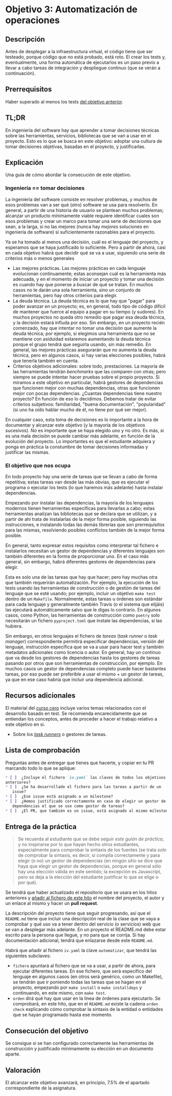 # Objetivo 3: Automatización de operaciones

## Descripción

Antes de desplegar a la infraestructura virtual, el código tiene que
ser testeado, porque código que no está probado, está roto. El crear
los tests y, eventualmente, una forma automática de ejecutarlos es un
paso previo a llevar a cabo tareas de integración y despliegue
continuo (que se verán a continuación).

## Prerrequisitos

Haber superado al menos los tests
[del objetivo anterior](http://jj.github.io/IV/documentos/proyecto/2.Entidad).

## TL;DR

En ingeniería del software hay que aprender a tomar decisiones técnicas sobre
las herramientas, servicios, bibliotecas que se van a usar en el proyecto. Esto
es lo que se busca en este objetivo: adoptar una cultura de tomar decisiones
objetivas, basadas en el proyecto, y justificarlas.

## Explicación

Una guía de cómo abordar la consecución de este objetivo.

### Ingeniería == tomar decisiones

La ingeniería del software consiste en resolver problemas, y muchos de esos
problemas van a ser qué (otro) software se usa para resolverlo. En general, a
partir de una historia de usuario se plantean muchos problemas; alcanzar un
producto mínimamente viable requiere identificar cuales son esos problemas y
crear un marco para tomar una serie de decisiones que sean, a la larga, si no
las mejores (nunca hay *mejores* soluciones en ingeniería de software) sí
suficientemente razonables para el proyecto.

Ya se ha tomado al menos una decisión, cuál es el lenguaje del proyecto, y
esperamos que se haya justificado lo suficiente. Pero a partir de ahora, casi en
cada objetivo habrá que decidir qué se va a usar, siguiendo una serie de
criterios más o menos generales

* Las mejores prácticas. Las mejores prácticas en cada lenguaje evolucionan
  continuamente; estas aconsejan cuál es la herramienta más adecuada, y en el
  momento de iniciar un proyecto y tomar una decisión es cuando hay que ponerse
  a buscar de qué se tratan. En muchos casos no te darán una sola herramienta,
  sino un conjunto de herramientas, pero hay otros criterios para elegir.
* La deuda técnica. La deuda técnica es lo que hay que "pagar" para poder
  avanzar en un proyecto; es, en general, todo tipo de código difícil de
  mantener que fuerce al equipo a pagar en su tiempo (y sudores). En muchos
  proyectos no queda otro remedio que pagar esa deuda técnica, y la decisión
  estará influda por eso. Sin embargo, en un proyecto recién comenzado, hay que
  intentar no tomar una decisión que aumente la deuda técnica; por ejemplo, si
  elegimos una herramienta que no se mantiene con asiduidad estaremos aumentando
  la deuda técnica porque el grupo tendrá que seguirla usando, sin más
  remedio. En general, las mejores prácticas asegurarán que no aumenta la deuda
  técnica, pero en algunos casos, si hay varias elecciones posibles, habrá que
  tenerla también en cuenta.
* Criterios objetivos adicionales: sobre todo, prestaciones. La mayoría de las
  herramientas tendrán *benchmarks* que las comparen con otras; pero siempre se
  puede intentar hacer pruebas sobre el propio proyecto. Si miramos a  este
  objetivo en particular, habrá gestores de dependencias que funcionen mejor con
  muchas dependencias, otras que funcionen mejor con pocas
  dependencias. ¿Cuantas dependencias tiene nuestro proyecto? En función de eso
  lo decidimos. Debemos tratar de evitar criterios subjetivos: familiaridad, "buena
  documentación", "popularidad" (si uno ha oído hablar mucho de él, no tiene por
  qué ser mejor).

En cualquier caso, esta toma de decisiones es lo importante a la hora de
  documentar y alcanzar este objetivo (y la mayoría de los objetivos
  sucesivos). *No* es importante que se haya elegido uno y no otro. Es más, si
  es una mala decisión se puede cambiar más adelante, en función de la evolución
  del proyecto. Lo importantes es que el estudiante adquiera y ponga en práctica
  la constumbre de tomar decisiones informadas y justificar las mismas.

### El objetivo que nos ocupa

En todo proyecto hay una serie de tareas que se llevan a cabo de forma
repetitiva; estas tareas van desde las más obvias, que es ejecutar el programa o
ejecutar los tests (lo que haremos más adelante) hasta instalar dependencias.

Empezando por instalar las dependencias, la mayoría de los lenguajes modernos
tienen herramientas específicas para llevarlas a cabo; estas herramientas
analizan las bibliotecas que se declara que se utilizan, y a partir de ahí trata
de instalarlas de la mejor forma posible, siguiendo las instrucciones, e
instalando todas las demás librerías que son prerrequisitos para las mismas,
resolviendo posibles conflictos también de la mejor forma posible.

En general, tanto expresar estos requisitos como interpretar tal fichero e
instalarlos necesitan un gestor de dependencias y diferentes lenguajes son
también diferentes en la forma de proporcionar uno. En el caso más general, sin
embargo, habrá diferentes gestores de dependencias para elegir.

Esta es solo una de las tareas que hay que hacer; pero hay muchas otra que
también requerirán automatización. Por ejemplo, la ejecución de
  los tests usando las herramientas de construcción o de gestión de
  tareas del lenguaje que se esté usando; por ejemplo, incluir un
  objetivo `make test` dentro de un `Makefile`. Normalmente, estas
  tareas u órdenes son estándar para cada lenguaje y generalmente
  también Travis (o el sistema que elijáis) las ejecutará
  automáticamente salvo que le digas lo contrario. En algunos casos,
  como Python, las herramientas de construcción como `poetry` solo
  necesitarán un fichero `pyproject.toml` que instale las
  dependencias, si las hubiera.

Sin embargo, en otros lenguajes el fichero de *tareas* (*task runner*
  o *task manager*) correspondiente permitirá especificar
  dependencias, versión del lenguaje, instrucción específica que se va
  a usar para hacer test y también metadatos adicionales como licencia
  o autor. En general, hay un continuo que va desde los gestores de
  dependencias hasta los gestores de tareas pasando por otros que son
  herramientas de construcción, por ejemplo. En muchos casos un gestor
  de dependencias completo puede hacer bastantes tareas, por eso puede
  ser preferible a usar el mismo + un gestor de tareas, ya que en ese
  caso habría que incluir una dependencia adicional.

## Recursos adicionales

El material del [curso cero](https://jj.github.io/curso-tdd) incluye
varios temas relacionados con el desarrollo basado en test. Se
recomienda encarecidamente que se entiendan los conceptos, antes de proceder a
hacer el trabajo relativo a este objetivo en si.

* Sobre los
  [*task runners*](https://jj.github.io/curso-tdd/temas/gestores-tareas.html) o
  gestores de tareas.

## Lista de comprobación

Preguntas antes de entregar que tienes que hacerte, y copiar en tu PR marcando
todo lo que se aplique:

```markdown
* [ ]  ¿Incluye el fichero `iv.yaml` las claves de todos los objetivos
anteriores?
* [ ]  ¿Se ha desarrollado el fichero para las tareas a partir de un
   issue?
* [ ]  ¿Ese issue está asignado a un milestone?
* [ ]  ¿Hemos justificado correctamente en caso de elegir un gestor de
   dependencias el que se use como gestor de tareas?
* [ ]  ¿El PR, que también es un issue, está asignado al mismo milestone?
```

## Entrega de la práctica

> Se recuerda al estudiante que se debe seguir *este guión de
> práctica*, y no inspirarse por lo que hayan hecho otros estudiantes,
> especialmente para comprobar la sintaxis de los fuentes (se trata
> *solo* de comprobar la sintaxis, es decir, si compila correctamente
> y para elegir (o no) un gestor de dependencias (en ningún sitio se
> dice que haya que elegir un gestor de dependencias, porque en
> general sólo hay una elección válida en este sentido; la excepción
> es Javascript, pero se deja a la elección del estudiante justificar
> lo que se elige o por qué).

Se tendrá que haber actualizado el repositorio que se usara en los hitos
anteriores y
[añadir al fichero de este hito](https://github.com/JJ/IV-21-22/blob/master/proyectos/objetivo-3.md)
el nombre del proyecto, el autor y un enlace al mismo y hacer un **pull
request**.

La descripción del proyecto tiene que seguir progresando, así que el
`README.md` tiene que incluir una descripción real de la clase que se
vaya a comprobar y qué uso va a tener dentro del servicio (o
servicios) web que se van a desplegar más adelante. En un proyecto el
README.md debe estar escrito para la persona que llegue, y no para que
se corrija. Si hay documentación adicional, tendrá que enlazarse desde
este `README.md`.

Habrá que añadir al fichero `iv.yaml` la clave `automatizar`, que tendrá las
siguientes subclaves:

* `fichero` apuntará al fichero que se va a usar, a partir de ahora,
  para ejecutar diferentes tareas. En ese fichero, que será específico
  del lenguaje en algunos casos (en otros será genérico, como un
  Makefile), se tendrán que ir poniendo todas las tareas que se hagan
  en el proyecto, empezando por `make install` o `make installdeps` y
  continuando, en este mismo, con `make test`.
* `orden` dirá qué hay que usar en la línea de órdenes para ejecutarlo. Se
  comprobará, en este hito, que en el `README.md` existe la cadena `orden check`
  explicando cómo comprobar la sintaxis de la entidad o entidades que se hayan
  programado hasta ese momento.

## Consecución del objetivo

Se consigue si se han configurado correctamente las herramientas de
construcción y justificado mínimamente su elección en un documento aparte.

## Valoración

El alcanzar este objetivo avanzará, en principio, 7.5% de el apartado
correspondiente de la asignatura.
